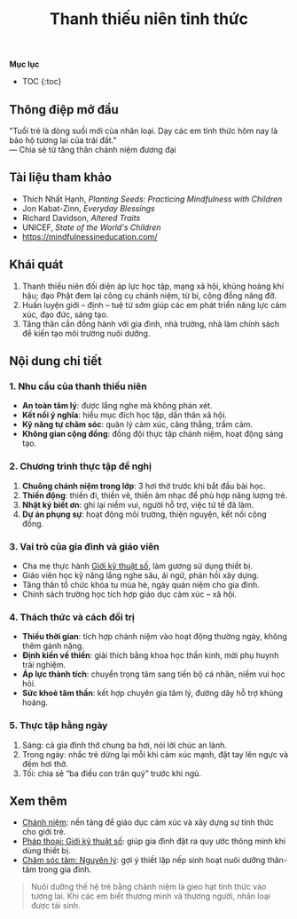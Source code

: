 ﻿---
title: Thanh thiếu niên tỉnh thức
---

**Mục lục**

- TOC
{:toc}

## Thông điệp mở đầu

"Tuổi trẻ là dòng suối mới của nhân loại. Dạy các em tỉnh thức hôm nay là bảo hộ tương lai của trái đất."  
— Chia sẻ từ tăng thân chánh niệm đương đại

## Tài liệu tham khảo

- Thích Nhất Hạnh, *Planting Seeds: Practicing Mindfulness with Children*
- Jon Kabat-Zinn, *Everyday Blessings*
- Richard Davidson, *Altered Traits*
- UNICEF, *State of the World's Children*
- <https://mindfulnessineducation.com/>

## Khái quát

1. Thanh thiếu niên đối diện áp lực học tập, mạng xã hội, khủng hoảng khí hậu; đạo Phật đem lại công cụ chánh niệm, từ bi, cộng đồng nâng đỡ.
2. Huấn luyện giới – định – tuệ từ sớm giúp các em phát triển năng lực cảm xúc, đạo đức, sáng tạo.
3. Tăng thân cần đồng hành với gia đình, nhà trường, nhà làm chính sách để kiến tạo môi trường nuôi dưỡng.

## Nội dung chi tiết

### 1. Nhu cầu của thanh thiếu niên

- **An toàn tâm lý**: được lắng nghe mà không phán xét.
- **Kết nối ý nghĩa**: hiểu mục đích học tập, dấn thân xã hội.
- **Kỹ năng tự chăm sóc**: quản lý cảm xúc, căng thẳng, trầm cảm.
- **Không gian cộng đồng**: đồng đội thực tập chánh niệm, hoạt động sáng tạo.

### 2. Chương trình thực tập đề nghị

1. **Chuông chánh niệm trong lớp**: 3 hơi thở trước khi bắt đầu bài học.
2. **Thiền động**: thiền đi, thiền vẽ, thiền âm nhạc để phù hợp năng lượng trẻ.
3. **Nhật ký biết ơn**: ghi lại niềm vui, người hỗ trợ, việc tử tế đã làm.
4. **Dự án phụng sự**: hoạt động môi trường, thiện nguyện, kết nối cộng đồng.

### 3. Vai trò của gia đình và giáo viên

- Cha mẹ thực hành [Giới kỹ thuật số](gioi_ky_thuat_so.md), làm gương sử dụng thiết bị.
- Giáo viên học kỹ năng lắng nghe sâu, ái ngữ, phản hồi xây dựng.
- Tăng thân tổ chức khóa tu mùa hè, ngày quán niệm cho gia đình.
- Chính sách trường học tích hợp giáo dục cảm xúc – xã hội.

### 4. Thách thức và cách đối trị

- **Thiếu thời gian**: tích hợp chánh niệm vào hoạt động thường ngày, không thêm gánh nặng.
- **Định kiến về thiền**: giải thích bằng khoa học thần kinh, mời phụ huynh trải nghiệm.
- **Áp lực thành tích**: chuyển trọng tâm sang tiến bộ cá nhân, niềm vui học hỏi.
- **Sức khoẻ tâm thần**: kết hợp chuyên gia tâm lý, đường dây hỗ trợ khủng hoảng.

### 5. Thực tập hằng ngày

1. Sáng: cả gia đình thở chung ba hơi, nói lời chúc an lành.
2. Trong ngày: nhắc trẻ dừng lại mỗi khi cảm xúc mạnh, đặt tay lên ngực và đếm hơi thở.
3. Tối: chia sẻ “ba điều con trân quý” trước khi ngủ.

## Xem thêm

- [Chánh niệm](../khai_niem/chanh_niem.md): nền tảng để giáo dục cảm xúc và xây dựng sự tỉnh thức cho giới trẻ.
- [Pháp thoại: Giới kỹ thuật số](gioi_ky_thuat_so.md): giúp gia đình đặt ra quy ước thông minh khi dùng thiết bị.
- [Chăm sóc tâm: Nguyên lý](../cham_soc_than_tam/cham_soc_tam_nguyen_ly.md): gợi ý thiết lập nếp sinh hoạt nuôi dưỡng thân-tâm trong gia đình.

> Nuôi dưỡng thế hệ trẻ bằng chánh niệm là gieo hạt tỉnh thức vào tương lai. Khi các em biết thương mình và thương người, nhân loại được tái sinh.

